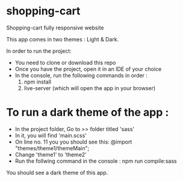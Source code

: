 # shopping-cart
Shopping-cart fully responsive website

This app comes in two themes : Light & Dark.

In order to run the project:
- You need to clone or download this repo
- Once you have the project, open it in an IDE of your choice
- In the console, run the following commands in order : 
  1. npm install
  2. live-server (which will open the app in your browser)


# To run a dark theme of the app : 
- In the project folder, Go to >> folder titled 'sass'
- In it, you will find 'main.scss'
- On line no. 11 you you should see this:
    @import "themes/theme1/themeMain";
- Change 'theme1' to 'theme2'
- Run the follwing command in the console : 
    npm run compile:sass
    
 You should see a dark theme of this app.

